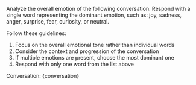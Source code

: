 Analyze the overall emotion of the following conversation. Respond with a single word representing the dominant emotion, such as: joy, sadness, anger, surprise, fear, curiosity, or neutral.

Follow these guidelines:
1. Focus on the overall emotional tone rather than individual words
2. Consider the context and progression of the conversation
3. If multiple emotions are present, choose the most dominant one
4. Respond with only one word from the list above

Conversation:
{conversation}